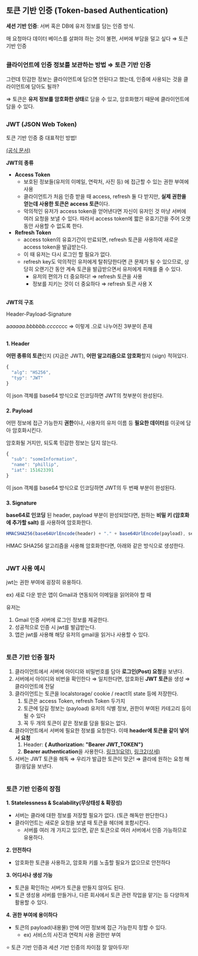 ## 토큰 기반 인증 (Token-based Authentication)

**세션 기반 인증**: 서버 혹은 DB에 유저 정보를 담는 인증 방식.

매 요청마다 데이터 베이스를 살펴야 하는 것이 불편, 서버에 부담을 덜고 싶다 ⇒ 토큰 기반 인증

##

### 클라이언트에 인증 정보를 보관하는 방법 ⇒ 토큰 기반 인증

그런데 민감한 정보는 클라이언트에 담으면 안된다고 했는데, 인증에 사용되는 것을 클라이언트에 담아도 될까?

⇒ 토큰은 **유저 정보를 암호화한 상태**로 담을 수 있고, 암호화했기 때문에 클라이언트에 담을 수 있다.

##

### JWT (JSON Web Token)

토큰 기반 인증 중 대표적인 방법!

[(공식 문서)](https://jwt.io/)

**JWT의 종류**

- **Access Token**
  - 보호된 정보들(유저의 이메일, 연락처, 사진 등) 에 접근할 수 있는 권한 부여에 사용
  - 클라이언트가 처음 인증 받을 때 access, refresh 둘 다 받지만, **실제 권한을 얻는데 사용한 토큰은 access 토큰**이다.
  - 악의적인 유저가 access token을 얻어낸다면 자신이 유저인 것 마냥 서버에 여러 요청을 보낼 수 있다. 따라서 access token에 짧은 유효기간을 주어 오랫동안 사용할 수 없도록 한다.
- **Refresh Token**
  - access token의 유효기간이 만료되면, refresh 토큰을 사용하여 새로운 access token을 발급받는다.
  - 이 때 유저는 다시 로그인 할 필요가 없다.
  - refresh key도 악의적인 유저에게 탈취당한다면 큰 문제가 될 수 있으므로, 상당히 오랜기간 동안 계속 토큰을 발급받으면서 유저에게 피해를 줄 수 있다.
    - 유저의 편의가 더 중요하다! ⇒ refresh 토큰을 사용
    - 정보를 지키는 것이 더 중요하다 ⇒ refresh 토큰 사용 X

##

**JWT의 구조**

Header-Payload-Signature

a*aaaaa.bbbbbb.cccc*ccc ⇒ 이렇게 .으로 나누어진 3부분이 존재

##

**1. Header**

**어떤 종류의 토큰**인지 (지금은 JWT), **어떤 알고리즘으로 암호화**할지 (sign) 적혀있다.

```jsx
{
  "alg": "HS256",
  "typ": "JWT"
}
```

이 json 객체를 base64 방식으로 인코딩하면 JWT의 첫부분이 완성된다.

###

**2. Payload**

어떤 정보에 접근 가능한지 **권한**이나, 사용자의 유저 이름 등 **필요한 데이터**를 이곳에 담아 암호화시킨다.

암호화될 거지만, 되도록 민감한 정보는 담지 않는다.

```jsx
{
  "sub": "someInformation",
  "name": "phillip",
  "iat": 151623391
}
```

이 json 객체를 base64 방식으로 인코딩하면 JWT의 두 번째 부분이 완성된다.

###

**3. Signature**

**base64로 인코딩** 된 header, payload 부분이 완성되었다면, 원하는 **비밀 키 (암호화에 추가할 salt)** 를 사용하여 암호화한다.

```jsx
HMACSHA256(base64UrlEncode(header) + "." + base64UrlEncode(payload), secret);
```

HMAC SHA256 알고리즘을 사용해 암호화한다면, 아래와 같은 방식으로 생성한다.

#

### JWT 사용 예시

jwt는 권한 부여에 굉장히 유용하다.

ex) 새로 다운 받은 앱이 Gmail과 연동되어 이메일을 읽어와야 할 때

유저는

1. Gmail 인증 서버에 로그인 정보를 제공한다.
2. 성공적으로 인증 시 jwt를 발급받는다.
3. 앱은 jwt를 사용해 해당 유저의 gmail을 읽거나 사용할 수 있다.

#

### 토큰 기반 인증 절차

1. 클라이언트에서 서버에 아이디와 비밀번호를 담아 **로그인(Post) 요청**을 보낸다.
2. 서버에서 아이디와 비번을 확인한다 ⇒ 일치한다면, 암호화된 **JWT 토큰**을 생성 ⇒ 클라이언트에 전달
3. 클라이언트는 토큰을 localstorage/ cookie / react의 state 등에 저장한다.
   1. 토큰은 access Token, refresh Token 두가지
   2. 토큰에 담길 정보는 (payload) 유저의 식별 정보, 권한이 부여된 카테고리 등이 될 수 있다
   3. 꼭 두 개의 토큰이 같은 정보를 담을 필요는 없다.
4. 클라이언트에서 서버에 필요한 정보를 요청한다. 이때 **header에 토큰을 같이 넣어서 요청**
   1. Header: **{ Authorization: "Bearer JWT_TOKEN"}**
   2. **Bearer authentication**을 사용한다. [링크1(요약)](https://learning.postman.com/docs/sending-requests/authorization/#bearer-token), [링크2(상세)](https://tools.ietf.org/html/rfc6750)
5. 서버는 JWT 토큰을 해독 ⇒ 우리가 발급한 토큰이 맞군! ⇒ 클라에 원하는 요청 해결/응답을 보낸다.

#

### 토큰 기반 인증의 장점

**1. Statelessness & Scalability(무상태성 & 확장성)**

- 서버는 클라에 대한 정보를 저장할 필요가 없다. (토큰 해독만 판단한다.)
- 클라이언트는 새로운 요청을 보낼 때 토큰을 헤더에 포함시킨다.
  - 서버를 여러 개 가지고 있으면, 같은 토큰으로 여러 서버에서 인증 가능하므로 유용하다.

**2. 안전하다**

- 암호화한 토큰을 사용하고, 암호화 키를 노출할 필요가 없으므로 안전하다

**3. 어디서나 생성 가능**

- 토큰을 확인하는 서버가 토큰을 만들지 않아도 된다.
- 토큰 생성용 서버를 만들거나, 다른 회사에서 토큰 관련 작업을 맡기는 등 다양하게 활용할 수 있다.

**4. 권한 부여에 용이하다**

- 토큰의 payload(내용물) 안에 어떤 정보에 접근 가능한지 정할 수 있다.
  - ex) 서비스의 사진과 연락처 사용 권한만 부여

⭐ 토큰 기반 인증과 세션 기반 인증의 차이점 잘 알아두자!
